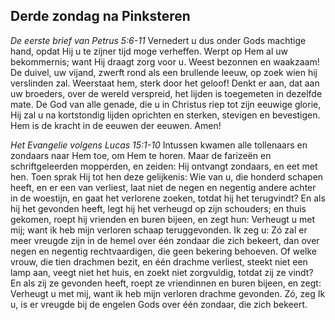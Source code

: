 ## Derde zondag na Pinksteren

*De eerste brief van Petrus 5:6-11*
Vernedert u dus onder Gods machtige hand, opdat Hij u te zijner tijd moge verheffen. Werpt op Hem al uw bekommernis; want Hij draagt zorg voor u. Weest bezonnen en waakzaam! De duivel, uw vijand, zwerft rond als een brullende leeuw, op zoek wien hij verslinden zal. Weerstaat hem, sterk door het geloof! Denkt er aan, dat aan uw broeders, over de wereld verspreid, het lijden is toegemeten in dezelfde mate. De God van alle genade, die u in Christus riep tot zijn eeuwige glorie, Hij zal u na kortstondig lijden oprichten en sterken, stevigen en bevestigen. Hem is de kracht in de eeuwen der eeuwen. Amen! 

*Het Evangelie volgens Lucas 15:1-10*
Intussen kwamen alle tollenaars en zondaars naar Hem toe, om Hem te horen. Maar de farizeën en schriftgeleerden mopperden, en zeiden: Hij ontvangt zondaars, en eet met hen. Toen sprak Hij tot hen deze gelijkenis: Wie van u, die honderd schapen heeft, en er een van verliest, laat niet de negen en negentig andere achter in de woestijn, en gaat het verlorene zoeken, totdat hij het terugvindt? En als hij het gevonden heeft, legt hij het verheugd op zijn schouders; en thuis gekomen, roept hij vrienden en buren bijeen, en zegt hun: Verheugt u met mij; want ik heb mijn verloren schaap teruggevonden. Ik zeg u: Zó zal er meer vreugde zijn in de hemel over één zondaar die zich bekeert, dan over negen en negentig rechtvaardigen, die geen bekering behoeven. Of welke vrouw, die tien drachmen bezit, en één drachme verliest, steekt niet een lamp aan, veegt niet het huis, en zoekt niet zorgvuldig, totdat zij ze vindt? En als zij ze gevonden heeft, roept ze vriendinnen en buren bijeen, en zegt: Verheugt u met mij, want ik heb mijn verloren drachme gevonden. Zó, zeg Ik u, is er vreugde bij de engelen Gods over één zondaar, die zich bekeert. 

